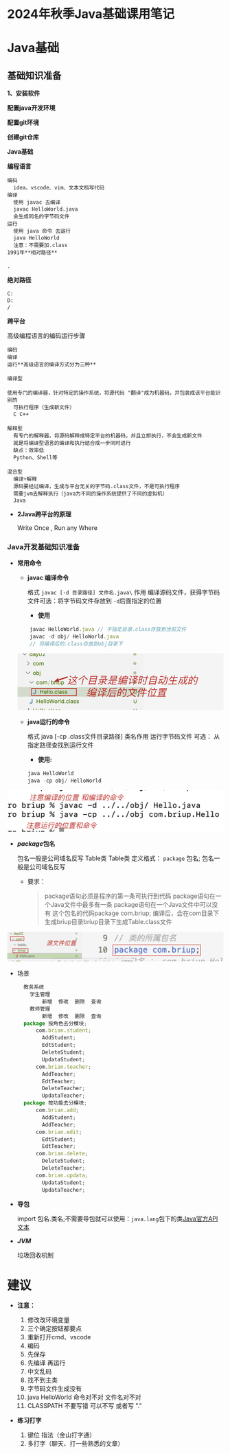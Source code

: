 # 2024年秋季Java基础课用笔记

# Java基础

## 基础知识准备

**1、安装软件**

**配置java开发环境**

**配置git环境**

**创建git仓库**

**Java基础**

  **编程语言**

    编码
      idea、vscode、vim、文本文档写代码
    编译
      使用 javac 去编译
      javac HelloWorld.java
      会生成同名的字节码文件
    运行
      使用 java 命令 去运行
      java HelloWorld
      注意：不需要加.class
    1991年**相对路径**

    .

**绝对路径**

    C:
    D:
    /

**跨平台**

  高级编程语言的编码运行步骤

    编码
    编译
    运行**高级语言的编译方式分为三种**

    编译型

    使用专门的编译器，针对特定的操作系统，将源代码 "翻译"成为机器码，并包装成该平台能识别的
      可执行程序（生成新文件）
      C C++

    解释型
      有专门的解释器，将源码解释成特定平台的机器码，并且立即执行，不会生成新文件
      就是将编译型语言的编译和执行结合成一步同时进行
      缺点：效率低
      Python、Shell等

    混合型
      编译+解释
      源码要经过编译，生成与平台无关的字节码.class文件，不是可执行程序
      需要jvm去解释执行（java为不同的操作系统提供了不同的虚拟机）
      Java

- **2Java跨平台的原理**

  Write Once , Run any Where

### Java开发基础知识准备

- **常用命令**

  - **javac 编译命令**

    格式 `javac [-d 目录路径] 文件名.java\` 作用 编译源码文件，获得字节码文件可选：将字节码文件存放到 `-d`后面指定的位置

    - **使用**

  ```js
      javac HelloWorld.java // 不指定目录.class存放到当前文件
      javac -d obj/ HelloWorld.java
      // 将编译后的.class存放到obj目录下
  ```

  ![字节码自动生成](./字节码自动生成.png)

  - **java运行的命令**

    格式 java [-cp .class文件目录路径] 类名作用 运行字节码文件 可选： 从指定路径查找到运行文件

    - **使用:**

    ```js
    java HelloWorld
    java -cp obj/ HelloWorld
    ```

 ![运行指令图示](./编译及运行指令.png)

- ***package*****包名**

  包名一般是公司域名反写
  Table类
  Table类
  定义格式：
  `package` 包名;
  包名一般是公司域名反写

  - 要求：

    > package语句必须是程序的第一条可执行到代码
    > package语句在一个Java文件中最多有一条
    > package语句在一个Java文件中可以没有
    > 这个包名的代码package com.briup;
    > 编译后，会在com目录下生成briup目录briup目录下生成Table.class文件
    >

![package的文件关系](./package的文件关系.png)

- 场景

  ```js
    教务系统
      学生管理
          新增  修改  删除  查询
      教师管理
          新增  修改  删除  查询
    package 按角色去分模块;
        com.brian.student;
          AddStudent;
          EdtStudent;
          DeleteStudent;
          UpdataStudent;
        com.brian.teacher;
          AddTeacher;
          EdtTeacher;
          DeleteTeacher;
          UpdataTeacher;
    package 按功能去分模块;
        com.brian.add;
          AddStudent;
          AddTeacher;
        com.brian.edit;
          EdtStudent;
          EdtTeacher;
        com.brian.delete;
          DeleteStudent;
          DeleteTeacher;
        com.brian.updata;
          UpdataStudent;
          UpdataTeacher;

  ```
- **导包**

  import 包名.类名;不需要导包就可以使用：`java.lang`包下的类[Java官方API文本](https://tool.oschina.net/uploads/apidocs/jdk-zh/java/lang/package-summary.html)
- ***JVM***

  垃圾回收机制

# 建议

- **注意：**

  1. 修改改环境变量
  2. 三个确定按钮都要点
  3. 重新打开cmd、vscode
  4. 编码
  5. 先保存
  6. 先编译 再运行
  7. 中文乱码
  8. 找不到主类
  9. 字节码文件生成没有
  10. java HelloWorld 命令对不对 文件名对不对
  11. CLASSPATH 不要写错 可以不写 或者写 "."
- **练习打字**

  1. 键位 指法（金山打字通）
  2. 多打字（聊天、打一些熟悉的文章）
